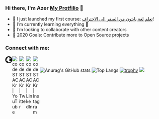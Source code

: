 ### Hi there, I'm Azer [My Protfilio][website] 👋

- 🔭 I just launched my first course: [تعلم لغة بايثون من الصفر الى الاحتراف][course]!
- 🌱 I’m currently learning everything 🤣
- 👯 I’m looking to collaborate with other content creators
- 🥅 2020 Goals: Contribute more to Open Source projects

### Connect with me:

[<img align="left" alt="codeSTACKr.com" width="22px" src="https://raw.githubusercontent.com/iconic/open-iconic/master/svg/globe.svg" />][website]
[<img align="left" alt="codeSTACKr | YouTube" width="22px" src="https://cdn.jsdelivr.net/npm/simple-icons@v3/icons/youtube.svg" />][youtube]
[<img align="left" alt="codeSTACKr | Twitter" width="22px" src="https://cdn.jsdelivr.net/npm/simple-icons@v3/icons/twitter.svg" />][twitter]
[<img align="left" alt="codeSTACKr | LinkedIn" width="22px" src="https://cdn.jsdelivr.net/npm/simple-icons@v3/icons/linkedin.svg" />][linkedin]
[<img align="left" alt="codeSTACKr | Instagram" width="22px" src="https://cdn.jsdelivr.net/npm/simple-icons@v3/icons/instagram.svg" />][instagram]

[website]: https://azerbenazzouz.netlify.app/
[course]: https://www.youtube.com/watch?v=6jZDNU5m1xw&list=PLIJTfyXpKFuuljTkZqd4bM1uqPOKRuoUB
[twitter]: https://twitter.com/azerbenazzouz
[youtube]: https://www.youtube.com/channel/UCqkzAzzHtFGDyNRdPJZntOw
[instagram]: https://www.instagram.com/azerbenazzouz/
[linkedin]: https://www.linkedin.com/in/azer-ben-azzouz-123580148/
<br /> <br />
![Anurag's GitHub stats](https://github-readme-stats.vercel.app/api?username=azerbenazzouz&show_icons=true&theme=dark)
![Top Langs](https://github-readme-stats.vercel.app/api/top-langs/?username=azerbenazzouz&theme=algolia&layout=compact)
[![trophy](https://github-profile-trophy.vercel.app/?username=azerbenazzouz&theme=nord&column=7)](https://github.com/Naderab/github-profile-trophy)
![](https://github-readme-activity-graph.vercel.app/graph?username=azerbenazzouz&theme=react)


